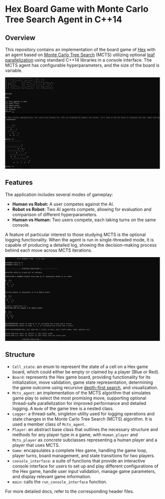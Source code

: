 # Hex Board Game with Monte Carlo Tree Search Agent in C++14

## Overview
This repository contains an implementation of the board game of [Hex](https://en.wikipedia.org/wiki/Hex_(board_game)) with an agent based on [Monte Carlo Tree Search](https://en.wikipedia.org/wiki/Monte_Carlo_tree_search) (MCTS) utilizing optional [leaf parallelization](https://en.wikipedia.org/wiki/Monte_Carlo_tree_search#:~:text=Leaf%20parallelization) using standard C++14 libraries in a console interface. The MCTS agent has configurable hyperparameters, and the size of the board is variable.

![img1](./images/1.jpg)

## Features
The application includes several modes of gameplay:

- **Human vs Robot:** A user competes against the AI.
- **Robot vs Robot:** Two AI agents compete, allowing for evaluation and comparison of different hyperparameters.
- **Human vs Human:** Two users compete, each taking turns on the same console.

A feature of particular interest to those studying MCTS is the optional logging functionality. When the agent is run in single-threaded mode, it is capable of producing a detailed log, showing the decision-making process behind each move across MCTS iterations.

![img2](./images/2.jpg)

## Structure

- `Cell_state`: an enum to represent the state of a cell on a Hex game board, which could either be empty or claimed by a player (Blue or Red).
- `Board`: represents the Hex game board, providing functionality for its initialization, move validation, game state representation, determining the game outcome using recursive [depth-first search](https://en.wikipedia.org/wiki/Depth-first_search), and visualization.
- `Mcts_agent`: an implementation of the MCTS algorithm that simulates game play to select the most promising move, supporting optional thread-safe parallelization for improved performance and detailed logging. A `Node` of the game tree is a nested class.
- `Logger`: a thread-safe, singleton utility used for logging operations and state changes in the Monte Carlo Tree Search (MCTS) algorithm. It is used a member class of `Mcts_agent`.
- `Player`: an abstract base class that outlines the necessary structure and methods for any player type in a game, with `Human_player` and `Mcts_player` as concrete subclasses representing a human player and a player that uses MCTS.
- `Game`: encapsulates a complete Hex game, handling the game loop, player turns, board management, and state transitions for two players.
- `console_interface`: a suite of functions that provide an interactive console interface for users to set up and play different configurations of the Hex game, handle user input validation, manage game parameters, and display relevant game information.
- `main`: calls the `run_console_interface` function.

For more detailed docs, refer to the corresponding header files.
